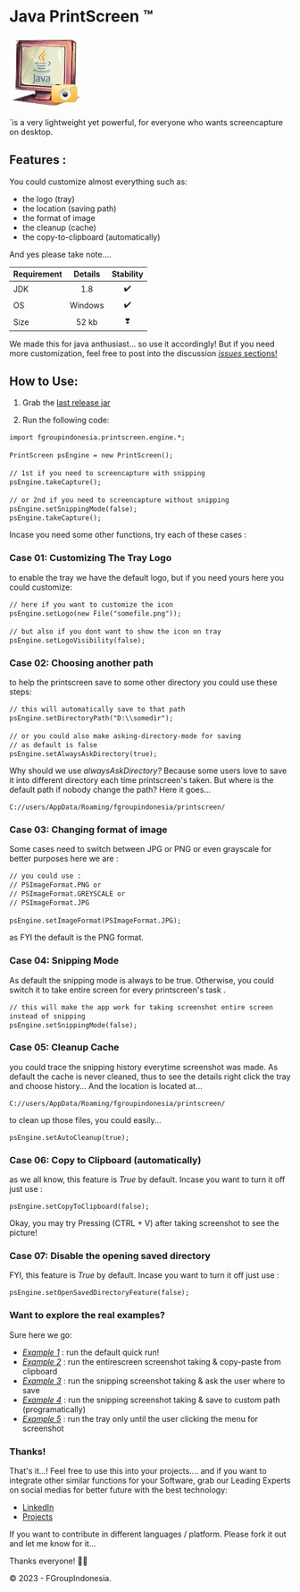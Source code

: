 
# Java PrintScreen ™

![Logo](src/fgroupindonesia/images/logo.png)

`is a very lightweight yet powerful, for everyone who wants screencapture on desktop.

## Features :
You could customize almost everything such as:
- the logo (tray)
- the location (saving path)
- the format of image
- the cleanup (cache)
- the copy-to-clipboard (automatically)

And yes please take note....

| Requirement   | Details       | Stability 				|
| ------------- |:-------------:| :-----------------------:	|
| JDK	       	| 1.8 			| :heavy_check_mark: 		|
| OS      		| Windows      	| :heavy_check_mark: 		|
| Size			| 52 kb      	| :heavy_heart_exclamation: |

We made this for java anthusiast... so use it accordingly! But if you need more customization, feel free to post into the discussion [*issues* sections!](https://github.com/fgroupindonesia/printscreen/issues)



## How to Use:

1) Grab the [last release jar](https://github.com/fgroupindonesia/printscreen/releases) 

2) Run the following code:

```
import fgroupindonesia.printscreen.engine.*;

PrintScreen psEngine = new PrintScreen();

// 1st if you need to screencapture with snipping
psEngine.takeCapture();

// or 2nd if you need to screencapture without snipping
psEngine.setSnippingMode(false);
psEngine.takeCapture();
```

Incase you need some other functions, try each of these cases :

### Case 01: Customizing The Tray Logo
to enable the tray we have the default logo, but if you need yours here you could customize:

```
// here if you want to customize the icon
psEngine.setLogo(new File("somefile.png"));

// but also if you dont want to show the icon on tray
psEngine.setLogoVisibility(false);
```

### Case 02: Choosing another path
to help the printscreen save to some other directory you could use these steps:

```
// this will automatically save to that path
psEngine.setDirectoryPath("D:\\somedir");

// or you could also make asking-directory-mode for saving
// as default is false
psEngine.setAlwaysAskDirectory(true);

```

Why should we use *alwaysAskDirectory?* Because some users love to save it into different directory each time printscreen's taken. But where is the default path if nobody change the path?
Here it goes...

``` 
C://users/AppData/Roaming/fgroupindonesia/printscreen/
```

### Case 03: Changing format of image
Some cases need to switch between JPG or PNG or even grayscale for better purposes here we are :

```
// you could use : 
// PSImageFormat.PNG or 
// PSImageFormat.GREYSCALE or
// PSImageFormat.JPG

psEngine.setImageFormat(PSImageFormat.JPG);

```

as FYI the default is the PNG format.

### Case 04: Snipping Mode

As default the snipping mode is always to be true. Otherwise, you could switch it to take entire screen for every printscreen's task .
``` 
// this will make the app work for taking screenshot entire screen instead of snipping
psEngine.setSnippingMode(false);
```

### Case 05: Cleanup Cache
you could trace the snipping history everytime screenshot was made. As default the cache is never cleaned, thus to see the details right click the tray and choose history... And the location is located at...

``` 
C://users/AppData/Roaming/fgroupindonesia/printscreen/
```

to clean up those files, you could easily...
``` 
psEngine.setAutoCleanup(true);
```

### Case 06: Copy to Clipboard (automatically)
as we all know, this feature is *True* by default. Incase you want to turn it off just use :

```
psEngine.setCopyToClipboard(false);
```

Okay, you may try Pressing (CTRL + V) after taking screenshot to see the picture!


### Case 07: Disable the opening saved directory 
FYI, this feature is *True* by default. Incase you want to turn it off just use :

```
psEngine.setOpenSavedDirectoryFeature(false);
```



### Want to explore the real examples?
Sure here we go:
- [*Example 1*](src/fgroupindonesia/printscreen/examples/Example1.java) : run the default quick run!
- [*Example 2*](src/fgroupindonesia/printscreen/examples/Example2.java) : run the entirescreen screenshot taking & copy-paste from clipboard
- [*Example 3*](src/fgroupindonesia/printscreen/examples/Example3.java) : run the snipping screenshot taking & ask the user where to save
- [*Example 4*](src/fgroupindonesia/printscreen/examples/Example4.java) : run the snipping screenshot taking & save to custom path (programatically)
- [*Example 5*](src/fgroupindonesia/printscreen/examples/Example5.java) : run the tray only until the user clicking the menu for screenshot


### Thanks!

That's it...! Feel free to use this into your projects.... 
and if you want to integrate other similar functions for your Software, grab our Leading Experts on social medias for better future with the best technology:

- [LinkedIn](https://id.linkedin.com/in/gumuruh)
- [Projects](https://projects.co.id/public/browse_users/view/250512/gumuruh)

If you want to contribute in different languages / platform. 
Please fork it out and let me know for it...

Thanks everyone! :raising_hand_man:


© 2023 - FGroupIndonesia.